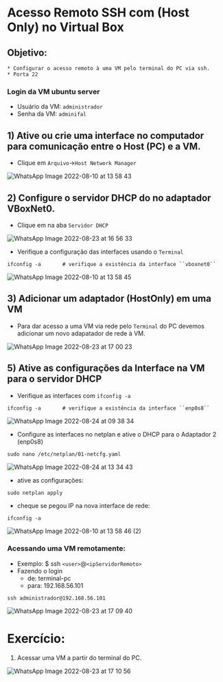 # Acesso Remoto SSH com (Host Only) no Virtual Box

## Objetivo:
    * Configurar o acesso remoto à uma VM pelo terminal do PC via ssh.
    * Porta 22

### Login da VM ubuntu server

* Usuário da VM: ``administrador``
* Senha da VM: ``adminifal``

## 1) Ative ou crie uma interface no computador para comunicação entre o Host (PC) e a VM. 

* Clique em ``Arquivo``->``Host Network Manager``


![WhatsApp Image 2022-08-10 at 13 58 43](https://user-images.githubusercontent.com/103062784/184415886-6056b095-4b09-4986-9e71-570c63b5fa35.jpeg)



## 2) Configure o servidor DHCP do no adaptador VBoxNet0. 

* Clique em na aba ``Servidor DHCP``

![WhatsApp Image 2022-08-23 at 16 56 33](https://user-images.githubusercontent.com/103062784/186419341-e45ce1db-5d48-4eff-a72a-a51f95bb3704.jpeg)


* Verifique a configuração das interfaces usando o ``Terminal``

```shell
ifconfig -a       # verifique a existência da interface ``vboxnet0``
```

![WhatsApp Image 2022-08-10 at 13 58 45](https://user-images.githubusercontent.com/103062784/184416421-7dfab9c4-ebea-4867-8904-62c1922f0670.jpeg)

## 3) Adicionar um adaptador (HostOnly) em uma VM

* Para dar acesso a uma VM via rede pelo ``Terminal`` do PC devemos adicionar um novo adapatador de rede à VM.


![WhatsApp Image 2022-08-23 at 17 00 23](https://user-images.githubusercontent.com/103062784/186419548-2bdd195e-446d-4331-879e-aaa883eaf6cc.jpeg)



## 5) Ative as configurações da Interface na VM para o servidor DHCP

* Verifique as interfaces com ``ifconfig -a``

```shell
ifconfig -a       # verifique a existência da interface ``enp0s8``
```

![WhatsApp Image 2022-08-24 at 09 38 34](https://user-images.githubusercontent.com/103062784/186420423-6a0fc045-05e3-4c70-ac19-2b504603caaa.jpeg)

* Configure as interfaces no netplan e ative o DHCP para o Adaptador 2 (enp0s8)

```shell
sudo nano /etc/netplan/01-netcfg.yaml
```

![WhatsApp Image 2022-08-24 at 13 34 43](https://user-images.githubusercontent.com/103062784/186473822-64fab47f-8797-401a-9c02-8b565ab63680.jpeg)


* ative as configurações:

```shell
sudo netplan apply
```

* cheque se pegou IP na nova interface de rede:

```shell
ifconfig -a
```
![WhatsApp Image 2022-08-10 at 13 58 46 (2)](https://user-images.githubusercontent.com/103062784/184417752-fcdb1edc-10c9-4c46-a170-6b52aa28229b.jpeg)


### Acessando uma VM remotamente:

* Exemplo: $ ssh ``<user>``@``<ipServidorRemoto>``
* Fazendo o login 
   * de: terminal-pc
   * para: 192.168.56.101

```shell
ssh administrador@192.168.56.101
```
![WhatsApp Image 2022-08-23 at 17 09 40](https://user-images.githubusercontent.com/103062784/186421408-571f0b5e-cb87-466a-bfa7-2c1200f03dfd.jpeg)




# Exercício:

1) Acessar uma VM a partir do terminal do PC.


![WhatsApp Image 2022-08-23 at 17 10 56](https://user-images.githubusercontent.com/103062784/186421483-446d70c9-33c1-40f5-b462-465b459b107a.jpeg)
